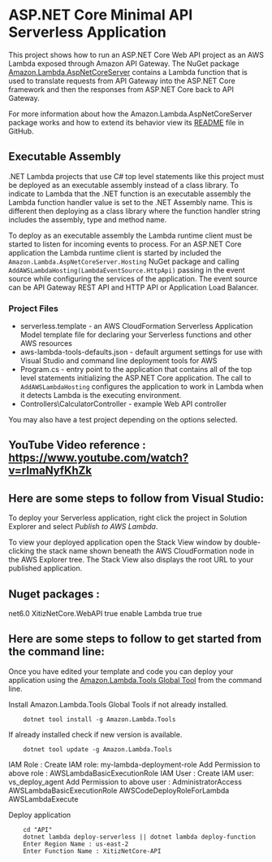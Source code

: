 # ASP.NET Core Minimal API Serverless Application

This project shows how to run an ASP.NET Core Web API project as an AWS Lambda exposed through Amazon API Gateway. The NuGet package [Amazon.Lambda.AspNetCoreServer](https://www.nuget.org/packages/Amazon.Lambda.AspNetCoreServer) contains a Lambda function that is used to translate requests from API Gateway into the ASP.NET Core framework and then the responses from ASP.NET Core back to API Gateway.

For more information about how the Amazon.Lambda.AspNetCoreServer package works and how to extend its behavior view its [README](https://github.com/aws/aws-lambda-dotnet/blob/master/Libraries/src/Amazon.Lambda.AspNetCoreServer/README.md) file in GitHub.

## Executable Assembly

.NET Lambda projects that use C# top level statements like this project must be deployed as an executable assembly instead of a class library. To indicate to Lambda that the .NET function is an executable assembly the
Lambda function handler value is set to the .NET Assembly name. This is different then deploying as a class library where the function handler string includes the assembly, type and method name.

To deploy as an executable assembly the Lambda runtime client must be started to listen for incoming events to process. For an ASP.NET Core application the Lambda runtime client is started by included the
`Amazon.Lambda.AspNetCoreServer.Hosting` NuGet package and calling `AddAWSLambdaHosting(LambdaEventSource.HttpApi)` passing in the event source while configuring the services of the application. The
event source can be API Gateway REST API and HTTP API or Application Load Balancer.

### Project Files

- serverless.template - an AWS CloudFormation Serverless Application Model template file for declaring your Serverless functions and other AWS resources
- aws-lambda-tools-defaults.json - default argument settings for use with Visual Studio and command line deployment tools for AWS
- Program.cs - entry point to the application that contains all of the top level statements initializing the ASP.NET Core application.
  The call to `AddAWSLambdaHosting` configures the application to work in Lambda when it detects Lambda is the executing environment.
- Controllers\CalculatorController - example Web API controller

You may also have a test project depending on the options selected.

## YouTube Video reference : https://www.youtube.com/watch?v=rImaNyfKhZk

## Here are some steps to follow from Visual Studio:

To deploy your Serverless application, right click the project in Solution Explorer and select _Publish to AWS Lambda_.

To view your deployed application open the Stack View window by double-clicking the stack name shown beneath the AWS CloudFormation node in the AWS Explorer tree. The Stack View also displays the root URL to your published application.

## Nuget packages :

  <PropertyGroup>
    <TargetFramework>net6.0</TargetFramework>
    <RootNamespace>XitizNetCore.WebAPI</RootNamespace>
    <GenerateRuntimeConfigurationFiles>true</GenerateRuntimeConfigurationFiles>
    <Nullable>enable</Nullable>
    <AWSProjectType>Lambda</AWSProjectType>
    <!-- This property makes the build directory similar to a publish directory and helps the AWS .NET Lambda Mock Test Tool find project dependencies. -->
    <CopyLocalLockFileAssemblies>true</CopyLocalLockFileAssemblies>
    <!-- Generate ready to run images during publishing to improve cold start time. -->
    <PublishReadyToRun>true</PublishReadyToRun>
  </PropertyGroup>
  <ItemGroup>
      <PackageReference Include="Amazon.Lambda.Core" Version="2.1.0" />
      <PackageReference Include="Amazon.Lambda.Serialization.SystemTextJson" Version="2.3.0" />
      <PackageReference Include="Amazon.Lambda.APIGatewayEvents" Version="2.4.0" />
      <PackageReference Include="Amazon.Lambda.AspNetCoreServer.Hosting" Version="1.1.0" />
  </ItemGroup>

## Here are some steps to follow to get started from the command line:

Once you have edited your template and code you can deploy your application using the [Amazon.Lambda.Tools Global Tool](https://github.com/aws/aws-extensions-for-dotnet-cli#aws-lambda-amazonlambdatools) from the command line.

Install Amazon.Lambda.Tools Global Tools if not already installed.

```
    dotnet tool install -g Amazon.Lambda.Tools
```

If already installed check if new version is available.

```
    dotnet tool update -g Amazon.Lambda.Tools
```

IAM Role :
Create IAM role: my-lambda-deployment-role
Add Permission to above role : AWSLambdaBasicExecutionRole
IAM User :
Create IAM user: vs_deploy_agent
Add Permission to above user :
AdministratorAccess
AWSLambdaBasicExecutionRole
AWSCodeDeployRoleForLambda
AWSLambdaExecute

Deploy application

```
    cd "API"
    dotnet lambda deploy-serverless || dotnet lambda deploy-function
    Enter Region Name : us-east-2
    Enter Function Name : XitizNetCore-API
```
